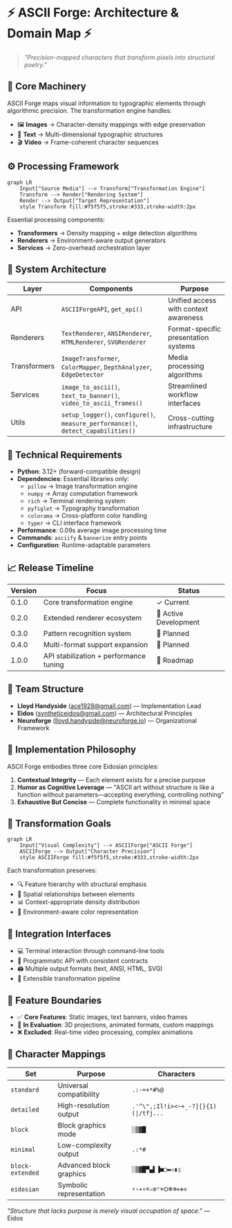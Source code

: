 # ⚡ ASCII Forge: Architecture & Domain Map ⚡

> *"Precision-mapped characters that transform pixels into structural poetry."*

## 🔀 Core Machinery

ASCII Forge maps visual information to typographic elements through algorithmic precision. The transformation engine handles:

- 🖼️ **Images** → Character-density mappings with edge preservation
- 📝 **Text** → Multi-dimensional typographic structures
- 🎬 **Video** → Frame-coherent character sequences

## ⚙️ Processing Framework

```mermaid
graph LR
    Input["Source Media"] --> Transform["Transformation Engine"]
    Transform --> Render["Rendering System"]
    Render --> Output["Target Representation"]
    style Transform fill:#f5f5f5,stroke:#333,stroke-width:2px
```

Essential processing components:

- **Transformers** → Density mapping + edge detection algorithms
- **Renderers** → Environment-aware output generators
- **Services** → Zero-overhead orchestration layer

## 🧩 System Architecture

| Layer | Components | Purpose |
|-------|------------|---------|
| API | `ASCIIForgeAPI`, `get_api()` | Unified access with context awareness |
| Renderers | `TextRenderer`, `ANSIRenderer`, `HTMLRenderer`, `SVGRenderer` | Format-specific presentation systems |
| Transformers | `ImageTransformer`, `ColorMapper`, `DepthAnalyzer`, `EdgeDetector` | Media processing algorithms |
| Services | `image_to_ascii()`, `text_to_banner()`, `video_to_ascii_frames()` | Streamlined workflow interfaces |
| Utils | `setup_logger()`, `configure()`, `measure_performance()`, `detect_capabilities()` | Cross-cutting infrastructure |

## 🔧 Technical Requirements

- **Python**: 3.12+ (forward-compatible design)
- **Dependencies**: Essential libraries only:
  - `pillow` → Image transformation engine
  - `numpy` → Array computation framework
  - `rich` → Terminal rendering system
  - `pyfiglet` → Typography transformation
  - `colorama` → Cross-platform color handling
  - `typer` → CLI interface framework
- **Performance**: 0.09s average image processing time
- **Commands**: `asciify` & `bannerize` entry points
- **Configuration**: Runtime-adaptable parameters

## 📈 Release Timeline

| Version | Focus | Status |
|---------|-------|--------|
| 0.1.0 | Core transformation engine | ✓ Current |
| 0.2.0 | Extended renderer ecosystem | 🔄 Active Development |
| 0.3.0 | Pattern recognition system | 📝 Planned |
| 0.4.0 | Multi-format support expansion | 📝 Planned |
| 1.0.0 | API stabilization + performance tuning | 🔮 Roadmap |

## 👥 Team Structure

- **Lloyd Handyside** (<ace1928@gmail.com>) — Implementation Lead
- **Eidos** (<syntheticeidos@gmail.com>) — Architectural Principles
- **Neuroforge** (<lloyd.handyside@neuroforge.io>) — Organizational Framework

## 🧠 Implementation Philosophy

ASCII Forge embodies three core Eidosian principles:

1. **Contextual Integrity** — Each element exists for a precise purpose
2. **Humor as Cognitive Leverage** — "ASCII art without structure is like a function without parameters—accepting everything, controlling nothing"
3. **Exhaustive But Concise** — Complete functionality in minimal space

## 🎯 Transformation Goals

```mermaid
graph LR
    Input["Visual Complexity"] --> ASCIIForge["ASCII Forge"]
    ASCIIForge --> Output["Character Precision"]
    style ASCIIForge fill:#f5f5f5,stroke:#333,stroke-width:2px
```

Each transformation preserves:

- 🔍 Feature hierarchy with structural emphasis
- 🧬 Spatial relationships between elements
- 📊 Context-appropriate density distribution
- 🎨 Environment-aware color representation

## 🔌 Integration Interfaces

- 💻 Terminal interaction through command-line tools
- 🐍 Programmatic API with consistent contracts
- 🖨️ Multiple output formats (text, ANSI, HTML, SVG)
- 🧩 Extensible transformation pipeline

## 🔭 Feature Boundaries

- ✅ **Core Features**: Static images, text banners, video frames
- 🔄 **In Evaluation**: 3D projections, animated formats, custom mappings
- ❌ **Excluded**: Real-time video processing, complex animations

## 📝 Character Mappings

| Set | Purpose | Characters |
|-----|---------|------------|
| `standard` | Universal compatibility | `.:-=+*#%@` |
| `detailed` | High-resolution output | `.'^\",;Il!i><~+_-?][}{1)(\|/tfj...` |
| `block` | Block graphics mode | `░▒▓█` |
| `minimal` | Low-complexity output | `.:*#` |
| `block-extended` | Advanced block graphics | `░▒▓█▀▄▌▐■□▬▭▮▯` |
| `eidosian` | Symbolic representation | `⚡✧✦⚛⚘⚔⚙⚚⚜⛭⛯❄❈❉❊` |

*"Structure that lacks purpose is merely visual occupation of space."* — Eidos
